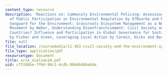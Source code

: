 ```yaml
---
content_type: resource
description: 'Reactions on: Community Environmental Policing: Assessing New Strategies
  of Public Participation in Environmental Regulation by O?Rourke and Macey, A New
  Vanguard for the Environment: Grassroots Ecosystem Management as a New Environmental
  Movement by Weber, Understanding Disenfranchisement: Civil Society and Developing
  Countries? Influence and Participation in Global Governance for Sustainable Development
  by Fisher and Green, Leveraging Local Action by Carmin, Hicks and Beckmann.'
file: null
file_location: /coursemedia/11-363-civil-society-and-the-environment-spring-2005/cf519bbeff6d98c14cdb966d6dd6e6da_erik_nielsen10.pdf
file_type: application/pdf
resourcetype: Document
title: erik_nielsen10.pdf
uid: cf519bbe-ff6d-98c1-4cdb-966d6dd6e6da
---
```

